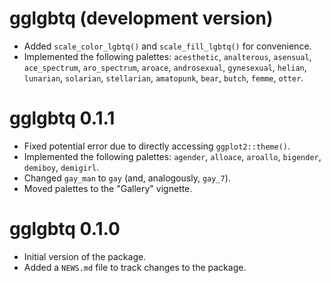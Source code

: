 # gglgbtq (development version)

* Added `scale_color_lgbtq()` and `scale_fill_lgbtq()` for convenience.
* Implemented the following palettes: `acesthetic`, `analterous`, `asensual`, `ace_spectrum`, `aro_spectrum`, `aroace`, `androsexual`, `gynesexual`, `helian`, `lunarian`, `solarian`, `stellarian`, `amatopunk`, `bear`, `butch`, `femme`, `otter`.

# gglgbtq 0.1.1

* Fixed potential error due to directly accessing `ggplot2::theme()`.
* Implemented the following palettes: `agender`, `alloace`, `aroallo`, `bigender`, `demiboy`, `demigirl`.
* Changed `gay_man` to `gay` (and, analogously, `gay_7`).
* Moved palettes to the "Gallery" vignette.

# gglgbtq 0.1.0

* Initial version of the package.
* Added a `NEWS.md` file to track changes to the package.
